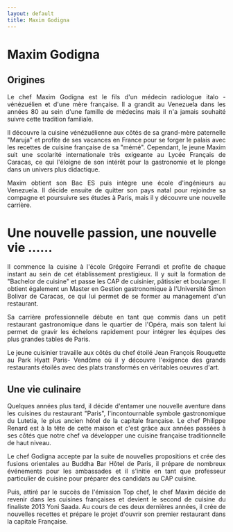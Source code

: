 ```yaml
--- 
layout: default 
title: Maxim Godigna
---
```



<div class="page-breadcrumb">
    <div class="container text-center">
        <h1>Maxim Godigna</h1>
    </div>
</div>
<div class="space-40"></div>
<div class="container">
    <div class="row">
        <div class="col-lg-8 col-lg-offset-2">
            <div class="margin-b-40">
                <h2 class="text-uppercase text-center">Origines</h2>
                <p style="text-align: justify;">
                    ​Le chef Maxim Godigna est le fils d'un médecin radiologue italo - vénézuélien et d'une mère française. Il a grandit au Venezuela dans les années 80 au sein d'une famille de médecins mais il n'a jamais souhaité suivre cette tradition familiale.
                </p>
                <p style="text-align: justify;">
                    Il découvre la cuisine vénézuélienne aux côtés de sa grand-mère paternelle "Maruja" et profite de ses vacances en France pour se forger le palais avec les recettes de cuisine française de sa "mémé". Cependant, le jeune Maxim suit une scolarité internationale
                    très exigeante au Lycée Français de Caracas, ce qui l'éloigne de son intérêt pour la gastronomie et le plonge dans un univers plus didactique.
                </p>
                <p style="text-align: justify;">
                    Maxim obtient son Bac ES puis intègre une école d'ingénieurs au Venezuela. Il décide ensuite de quitter son pays natal pour rejoindre sa compagne et poursuivre ses études à Paris, mais il y découvre une nouvelle carrière.
                </p>
            </div>
        </div>
    </div>
</div>
<div class="about-chefs">
    <div class="container">
        <div class="row">
            <div class="col-md-8 col-md-offset-2 text-center">
                <h1 class="text-uppercase">Une nouvelle passion, une nouvelle vie ...... </h1>
                <p style="text-align: justify;">
                    Il commence la cuisine à l'école Grégoire Ferrandi et profite de chaque instant au sein de cet établissement prestigieux. Il y suit la formation de "Bachelor de cuisine" et passe les CAP de cuisinier, pâtissier et boulanger. Il obtient également un Master en Gestion gastronomique à l'Université Simon Bolivar de Caracas, ce qui lui permet de se former au management d'un restaurant.
                </p>
                <p style="text-align: justify;">
                    Sa carrière professionnelle débute en tant que commis dans un petit restaurant gastronomique dans le quartier de l'Opéra, mais son talent lui permet de gravir les échelons rapidement pour intégrer les équipes des plus grandes tables de Paris.
                </p>
                <p style="text-align: justify;">
                    Le jeune cuisinier travaille aux côtés du chef étoilé Jean François Rouquette au Park Hyatt Paris- Vendôme où il y découvre l'exigence des grands restaurants étoilés avec des plats transformés en véritables oeuvres d'art.
                </p>
            </div>
        </div>
    </div>
</div>
<div class="space-40"></div>
<div class="container">
    <div class="row">
        <div class="col-lg-8 col-lg-offset-2">
            <div class="margin-b-40">
                <h2 class="text-uppercase text-center">Une vie culinaire</h2>
                <p style="text-align: justify;">
                    Quelques années plus tard, il décide d'entamer une nouvelle aventure dans les cuisines du restaurant "Paris", l'incontournable symbole gastronomique du Lutetia, le plus ancien hôtel de la capitale française. Le chef Philippe Renard est à la tête de cette
                    maison et c'est grâce aux années passées à ses côtés que notre chef va développer une cuisine française traditionnelle de haut niveau.
                </p>
                <p style="text-align: justify;">
                    Le chef Godigna accepte par la suite de nouvelles propositions et crée des fusions orientales au Buddha Bar Hôtel de Paris, il prépare de nombreux événements pour les ambassades et il s'initie en tant que professeur particulier de cuisine pour préparer
                    des candidats au CAP cuisine.
                </p>
                <p style="text-align: justify;">
                    Puis, attiré par le succès de l'émission Top chef, le chef Maxim décide de revenir dans les cuisines françaises et devient le second de cuisine du finaliste 2013 Yoni Saada. Au cours de ces deux dernières années, il crée de nouvelles recettes et prépare
                    le projet d'ouvrir son premier restaurant dans la capitale Française.
                </p>
            </div>
        </div>
    </div>
</div>
<div class="space-40"></div>
